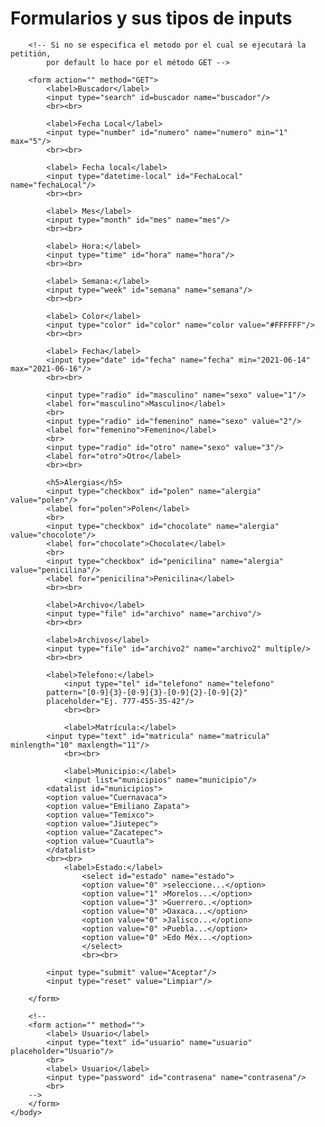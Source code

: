 <html>
	<head>
		<title>inputs</title>
	</head>
	<body>
		<h1>Formularios y sus tipos de inputs</h1>

		<!-- Si no se especifica el metodo por el cual se ejecutará la petitión,
			por default lo hace por el método GET -->

		<form action="" method="GET">
			<label>Buscador</label>
			<input type="search" id=buscador name="buscador"/>
			<br><br>
			
			<label>Fecha Local</label>
			<input type="number" id="numero" name="numero" min="1" max="5"/>
			<br><br>

			<label> Fecha local</label>
			<input type="datetime-local" id="FechaLocal" name="fechaLocal"/>
			<br><br>
			
			<label> Mes</label>
			<input type="month" id="mes" name="mes"/>
			<br><br>

			<label> Hora:</label>
			<input type="time" id="hora" name="hora"/>
			<br><br>

			<label> Semana:</label>
			<input type="week" id="semana" name="semana"/>
			<br><br>

			<label> Color</label>
			<input type="color" id="color" name="color value="#FFFFFF"/>
			<br><br>

			<label> Fecha</label>
			<input type="date" id="fecha" name="fecha" min="2021-06-14" max="2021-06-16"/>
			<br><br>
			
			<input type="radio" id="masculino" name="sexo" value="1"/>
			<label for="masculino">Masculino</label>
			<br>
			<input type="radio" id="femenino" name="sexo" value="2"/>
			<label for="femenino">Femenino</label>
			<br>
			<input type="radio" id="otro" name="sexo" value="3"/>
			<label for="otro">Otro</label>
			<br><br>

			<h5>Alergias</h5>
			<input type="checkbox" id="polen" name="alergia" value="polen"/>
			<label for="polen">Polen</label>
			<br>
			<input type="checkbox" id="chocolate" name="alergia" value="chocolote"/>
			<label for="chocolate">Chocolate</label>
			<br>
			<input type="checkbox" id="penicilina" name="alergia" value="penicilina"/>
			<label for="penicilina">Penicilina</label>
			<br><br>
			
			<label>Archivo</label>
			<input type="file" id="archivo" name="archivo"/>
			<br><br>
			
			<label>Archivos</label>
			<input type="file" id="archivo2" name="archivo2" multiple/>
			<br><br>

			<label>Telefono:</label>
    			<input type="tel" id="telefono" name="telefono"
			pattern="[0-9]{3}-[0-9]{3}-[0-9]{2}-[0-9]{2}" 
			placeholder="Ej. 777-455-35-42"/>
    			<br><br>  

    			<label>Matrícula:</label>
			<input type="text" id="matricula" name="matricula"  minlength="10" maxlength="11"/>
    			<br><br> 

    			<label>Municipio:</label>
    			<input list="municipios" name="municipio"/>
    		<datalist id="municipios">
			<option value="Cuernavaca">
			<option value="Emiliano Zapata">
			<option value="Temixco">
			<option value="Jiutepec">
			<option value="Zacatepec">
			<option value="Cuautla">
     		</datalist>
     		<br><br> 
    			<label>Estado:</label>
      				<select id="estado" name="estado">
					<option value="0" >seleccione...</option>
					<option value="1" >Morelos...</option>
					<option value="3" >Guerrero..</option>
					<option value="0" >Oaxaca...</option>
					<option value="0" >Jalisco...</option>
					<option value="0" >Puebla...</option>
					<option value="0" >Edo Méx...</option>
      				</select>
    				<br><br> 
			
			<input type="submit" value="Aceptar"/>
			<input type="reset" value="Limpiar"/>

		</form>
		
		<!--
		<form action="" method="">
			<label> Usuario</label>
			<input type="text" id="usuario" name="usuario" placeholder="Usuario"/>
			<br>
			<label> Usuario</label>
			<input type="password" id="contrasena" name="contrasena"/>
			<br>
		-->	
		</form>	
	</body>
</html>
